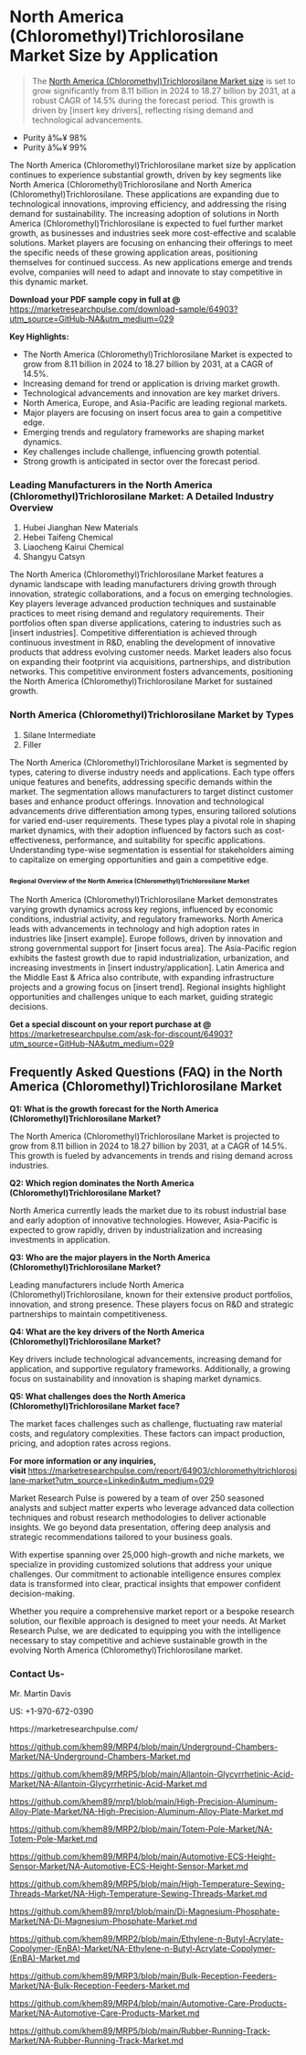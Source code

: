 <h1>North America (Chloromethyl)Trichlorosilane Market&nbsp;Size by Application</h1><blockquote><p>The <a href="https://marketresearchpulse.com/download-sample/64903?utm_source=GitHub-NA&amp;utm_medium=029">North America (Chloromethyl)Trichlorosilane Market size</a> is set to grow significantly from 8.11 billion in 2024 to 18.27 billion by 2031, at a robust CAGR of 14.5% during the forecast period. This growth is driven by [insert key drivers], reflecting rising demand and technological advancements.</p></blockquote><ul><li>Purity â‰¥ 98%<li> Purity â‰¥ 99%</li></ul><p>The North America (Chloromethyl)Trichlorosilane market size by application continues to experience substantial growth, driven by key segments like North America (Chloromethyl)Trichlorosilane and North America (Chloromethyl)Trichlorosilane. These applications are expanding due to technological innovations, improving efficiency, and addressing the rising demand for sustainability. The increasing adoption of solutions in North America (Chloromethyl)Trichlorosilane is expected to fuel further market growth, as businesses and industries seek more cost-effective and scalable solutions. Market players are focusing on enhancing their offerings to meet the specific needs of these growing application areas, positioning themselves for continued success. As new applications emerge and trends evolve, companies will need to adapt and innovate to stay competitive in this dynamic market.</p><p><strong>Download your PDF sample copy in full at @ </strong><a href="https://marketresearchpulse.com/download-sample/64903?utm_source=GitHub-NA&amp;utm_medium=029">https://marketresearchpulse.com/download-sample/64903?utm_source=GitHub-NA&amp;utm_medium=029</a></p><p><strong>Key Highlights: </strong></p><ul><li>The North America (Chloromethyl)Trichlorosilane Market is expected to grow from 8.11 billion in 2024 to 18.27 billion by 2031, at a CAGR of 14.5%.</li><li>Increasing demand for trend or application is driving market growth.</li><li>Technological advancements and innovation are key market drivers.</li><li>North America, Europe, and Asia-Pacific are leading regional markets.</li><li>Major players are focusing on insert focus area to gain a competitive edge.</li><li>Emerging trends and regulatory frameworks are shaping market dynamics.</li><li>Key challenges include challenge, influencing growth potential.</li><li>Strong growth is anticipated in sector over the forecast period.</li></ul><h3>Leading Manufacturers in the North America (Chloromethyl)Trichlorosilane Market: A Detailed Industry Overview</h3><ol><li>Hubei Jianghan New Materials</li><li>Hebei Taifeng Chemical</li><li>Liaocheng Kairui Chemical</li><li>Shangyu Catsyn</li></ol><div class="flex max-w-full flex-col flex-grow"><div class="min-h-8 text-message flex w-full flex-col items-end gap-2 whitespace-normal break-words [.text-message+&amp;]:mt-5" dir="auto" data-message-author-role="assistant" data-message-id="fd8432e4-4910-450d-b182-61b7bfb0a01f" data-message-model-slug="gpt-4o"><div class="flex w-full flex-col gap-1 empty:hidden first:pt-[3px]"><div class="markdown prose w-full break-words dark:prose-invert light"><p>The North America (Chloromethyl)Trichlorosilane Market features a dynamic landscape with leading manufacturers driving growth through innovation, strategic collaborations, and a focus on emerging technologies. Key players leverage advanced production techniques and sustainable practices to meet rising demand and regulatory requirements. Their portfolios often span diverse applications, catering to industries such as [insert industries]. Competitive differentiation is achieved through continuous investment in R&amp;D, enabling the development of innovative products that address evolving customer needs. Market leaders also focus on expanding their footprint via acquisitions, partnerships, and distribution networks. This competitive environment fosters advancements, positioning the North America (Chloromethyl)Trichlorosilane Market for sustained growth.</p></div></div></div></div><h3>North America (Chloromethyl)Trichlorosilane Market by Types</h3><ol><li>Silane Intermediate<li> Filler</li></ol><div class="flex max-w-full flex-col flex-grow"><div class="min-h-8 text-message flex w-full flex-col items-end gap-2 whitespace-normal break-words [.text-message+&amp;]:mt-5" dir="auto" data-message-author-role="assistant" data-message-id="084470be-0bb7-4664-bddf-5156b4f41249" data-message-model-slug="gpt-4o-mini"><div class="flex w-full flex-col gap-1 empty:hidden first:pt-[3px]"><div class="markdown prose w-full break-words dark:prose-invert light"><p>The North America (Chloromethyl)Trichlorosilane Market is segmented by types, catering to diverse industry needs and applications. Each type offers unique features and benefits, addressing specific demands within the market. The segmentation allows manufacturers to target distinct customer bases and enhance product offerings. Innovation and technological advancements drive differentiation among types, ensuring tailored solutions for varied end-user requirements. These types play a pivotal role in shaping market dynamics, with their adoption influenced by factors such as cost-effectiveness, performance, and suitability for specific applications. Understanding type-wise segmentation is essential for stakeholders aiming to capitalize on emerging opportunities and gain a competitive edge.</p></div></div></div></div><h3><span style="font-size: 11px;">Regional Overview of the North America (Chloromethyl)Trichlorosilane Market</span></h3><div class="flex max-w-full flex-col flex-grow"><div class="min-h-8 text-message flex w-full flex-col items-end gap-2 whitespace-normal break-words [.text-message+&amp;]:mt-5" dir="auto" data-message-author-role="assistant" data-message-id="e9038762-ce64-4e30-91c9-9bd413514231" data-message-model-slug="gpt-4o-mini"><div class="flex w-full flex-col gap-1 empty:hidden first:pt-[3px]"><div class="markdown prose w-full break-words dark:prose-invert light"><p>The North America (Chloromethyl)Trichlorosilane Market demonstrates varying growth dynamics across key regions, influenced by economic conditions, industrial activity, and regulatory frameworks. North America leads with advancements in technology and high adoption rates in industries like [insert example]. Europe follows, driven by innovation and strong governmental support for [insert focus area]. The Asia-Pacific region exhibits the fastest growth due to rapid industrialization, urbanization, and increasing investments in [insert industry/application]. Latin America and the Middle East &amp; Africa also contribute, with expanding infrastructure projects and a growing focus on [insert trend]. Regional insights highlight opportunities and challenges unique to each market, guiding strategic decisions.</p></div></div></div></div><p><strong>Get a special discount on your report purchase at @ </strong><a href="https://marketresearchpulse.com/ask-for-discount/64903?utm_source=GitHub-NA&amp;utm_medium=029">https://marketresearchpulse.com/ask-for-discount/64903?utm_source=GitHub-NA&amp;utm_medium=029</a></p><h2>Frequently Asked Questions (FAQ) in the North America (Chloromethyl)Trichlorosilane Market</h2><p><strong>Q1: What is the growth forecast for the North America (Chloromethyl)Trichlorosilane Market?</strong></p><p>The North America (Chloromethyl)Trichlorosilane Market is projected to grow from 8.11 billion in 2024 to 18.27 billion by 2031, at a CAGR of 14.5%. This growth is fueled by advancements in trends and rising demand across industries.</p><p><strong>Q2: Which region dominates the North America (Chloromethyl)Trichlorosilane Market?</strong></p><p>North America currently leads the market due to its robust industrial base and early adoption of innovative technologies. However, Asia-Pacific is expected to grow rapidly, driven by industrialization and increasing investments in application.</p><p><strong>Q3: Who are the major players in the North America (Chloromethyl)Trichlorosilane Market?</strong></p><p>Leading manufacturers include North America (Chloromethyl)Trichlorosilane, known for their extensive product portfolios, innovation, and strong presence. These players focus on R&amp;D and strategic partnerships to maintain competitiveness.</p><p><strong>Q4: What are the key drivers of the North America (Chloromethyl)Trichlorosilane Market?</strong></p><p>Key drivers include technological advancements, increasing demand for application, and supportive regulatory frameworks. Additionally, a growing focus on sustainability and innovation is shaping market dynamics.</p><p><strong>Q5: What challenges does the North America (Chloromethyl)Trichlorosilane Market face?</strong></p><p>The market faces challenges such as challenge, fluctuating raw material costs, and regulatory complexities. These factors can impact production, pricing, and adoption rates across regions.</p><p><strong>For more information or any inquiries, visit&nbsp;</strong><a href="https://marketresearchpulse.com/report/64903/chloromethyltrichlorosilane-market?utm_source=Linkedin&utm_medium=029">https://marketresearchpulse.com/report/64903/chloromethyltrichlorosilane-market?utm_source=Linkedin&utm_medium=029</a></p><p>Market Research Pulse is powered by a team of over 250 seasoned analysts and subject matter experts who leverage advanced data collection techniques and robust research methodologies to deliver actionable insights. We go beyond data presentation, offering deep analysis and strategic recommendations tailored to your business goals.</p><p>With expertise spanning over 25,000 high-growth and niche markets, we specialize in providing customized solutions that address your unique challenges. Our commitment to actionable intelligence ensures complex data is transformed into clear, practical insights that empower confident decision-making.</p><p>Whether you require a comprehensive market report or a bespoke research solution, our flexible approach is designed to meet your needs. At Market Research Pulse, we are dedicated to equipping you with the intelligence necessary to stay competitive and achieve sustainable growth in the evolving North America (Chloromethyl)Trichlorosilane market.</p><h3><strong>Contact Us-</strong></h3><p>Mr. Martin Davis</p><p>US: +1-970-672-0390</p><p>https://marketresearchpulse.com/</p><p><a href="https://github.com/khem89/MRP4/blob/main/Underground-Chambers-Market/NA-Underground-Chambers-Market.md">https://github.com/khem89/MRP4/blob/main/Underground-Chambers-Market/NA-Underground-Chambers-Market.md</a></p><p><a href="https://github.com/khem89/MRP5/blob/main/Allantoin-Glycyrrhetinic-Acid-Market/NA-Allantoin-Glycyrrhetinic-Acid-Market.md">https://github.com/khem89/MRP5/blob/main/Allantoin-Glycyrrhetinic-Acid-Market/NA-Allantoin-Glycyrrhetinic-Acid-Market.md</a></p><p><a href="https://github.com/khem89/mrp1/blob/main/High-Precision-Aluminum-Alloy-Plate-Market/NA-High-Precision-Aluminum-Alloy-Plate-Market.md">https://github.com/khem89/mrp1/blob/main/High-Precision-Aluminum-Alloy-Plate-Market/NA-High-Precision-Aluminum-Alloy-Plate-Market.md</a></p><p><a href="https://github.com/khem89/MRP2/blob/main/Totem-Pole-Market/NA-Totem-Pole-Market.md">https://github.com/khem89/MRP2/blob/main/Totem-Pole-Market/NA-Totem-Pole-Market.md</a></p><p><a href="https://github.com/khem89/MRP4/blob/main/Automotive-ECS-Height-Sensor-Market/NA-Automotive-ECS-Height-Sensor-Market.md">https://github.com/khem89/MRP4/blob/main/Automotive-ECS-Height-Sensor-Market/NA-Automotive-ECS-Height-Sensor-Market.md</a></p><p><a href="https://github.com/khem89/MRP5/blob/main/High-Temperature-Sewing-Threads-Market/NA-High-Temperature-Sewing-Threads-Market.md">https://github.com/khem89/MRP5/blob/main/High-Temperature-Sewing-Threads-Market/NA-High-Temperature-Sewing-Threads-Market.md</a></p><p><a href="https://github.com/khem89/mrp1/blob/main/Di-Magnesium-Phosphate-Market/NA-Di-Magnesium-Phosphate-Market.md">https://github.com/khem89/mrp1/blob/main/Di-Magnesium-Phosphate-Market/NA-Di-Magnesium-Phosphate-Market.md</a></p><p><a href="https://github.com/khem89/MRP2/blob/main/Ethylene-n-Butyl-Acrylate-Copolymer-(EnBA)-Market/NA-Ethylene-n-Butyl-Acrylate-Copolymer-(EnBA)-Market.md">https://github.com/khem89/MRP2/blob/main/Ethylene-n-Butyl-Acrylate-Copolymer-(EnBA)-Market/NA-Ethylene-n-Butyl-Acrylate-Copolymer-(EnBA)-Market.md</a></p><p><a href="https://github.com/khem89/MRP3/blob/main/Bulk-Reception-Feeders-Market/NA-Bulk-Reception-Feeders-Market.md">https://github.com/khem89/MRP3/blob/main/Bulk-Reception-Feeders-Market/NA-Bulk-Reception-Feeders-Market.md</a></p><p><a href="https://github.com/khem89/MRP4/blob/main/Automotive-Care-Products-Market/NA-Automotive-Care-Products-Market.md">https://github.com/khem89/MRP4/blob/main/Automotive-Care-Products-Market/NA-Automotive-Care-Products-Market.md</a></p><p><a href="https://github.com/khem89/MRP5/blob/main/Rubber-Running-Track-Market/NA-Rubber-Running-Track-Market.md">https://github.com/khem89/MRP5/blob/main/Rubber-Running-Track-Market/NA-Rubber-Running-Track-Market.md</a></p>
